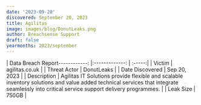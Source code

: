 ```yaml
---
date: '2023-09-20'
discovered: September 20, 2023
title: Agilitas
image: images/blog/DonutLeaks.png
author: Breachsense Support
draft: false
yearmonths: 2023/september
---
```


| Data Breach Report------------:     |:-------------:    | :-----:|
| Victim      | agilitas.co.uk      | 
| Threat Actor      | DonutLeaks      | 
| Date Discovered      | Sep 20, 2023      | 
| Description      | Agilitas IT Solutions provide flexible and scalable inventory solutions and value added technical services that integrate seamlessly into critical service support delivery programmes.      | 
| Leak Size      | 750GB      | 

